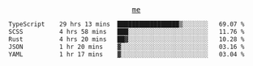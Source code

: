 <p align="center">
  <samp>
    <a href="https://yiwwhl.com">me</a>
  </samp>
</p>

<!--START_SECTION:waka-->

```txt
TypeScript    29 hrs 13 mins  █████████████████▒░░░░░░░   69.07 %
SCSS          4 hrs 58 mins   ███░░░░░░░░░░░░░░░░░░░░░░   11.76 %
Rust          4 hrs 20 mins   ██▓░░░░░░░░░░░░░░░░░░░░░░   10.28 %
JSON          1 hr 20 mins    ▓░░░░░░░░░░░░░░░░░░░░░░░░   03.16 %
YAML          1 hr 17 mins    ▓░░░░░░░░░░░░░░░░░░░░░░░░   03.04 %
```

<!--END_SECTION:waka-->